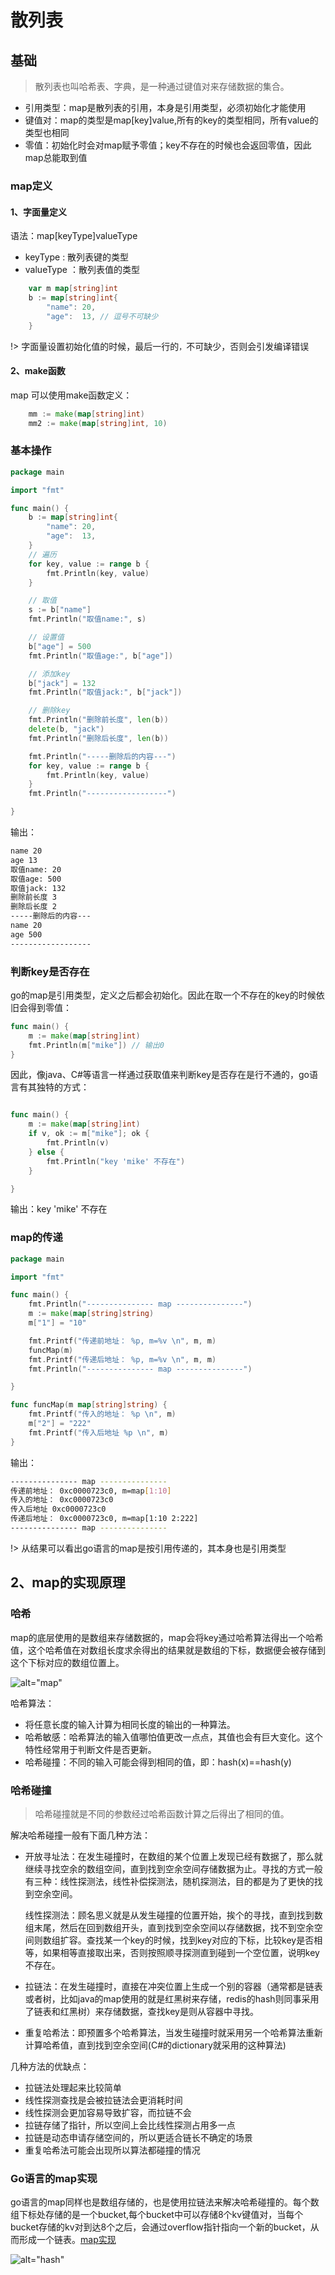 # 散列表
## 基础
> 散列表也叫哈希表、字典，是一种通过键值对来存储数据的集合。

* 引用类型：map是散列表的引用，本身是引用类型，必须初始化才能使用
* 键值对：map的类型是map[key]value,所有的key的类型相同，所有value的类型也相同
* 零值：初始化时会对map赋予零值；key不存在的时候也会返回零值，因此map总能取到值
  
### map定义

#### 1、字面量定义
语法：map[keyType]valueType
* keyType : 散列表键的类型
* valueType ：散列表值的类型
```go
	var m map[string]int
	b := map[string]int{
		"name": 20,
		"age":  13, // 逗号不可缺少
	}
```
!> 字面量设置初始化值的时候，最后一行的`，`不可缺少，否则会引发编译错误

#### 2、make函数
map 可以使用make函数定义：
```go 
	mm := make(map[string]int)
	mm2 := make(map[string]int, 10)
```

### 基本操作

``` go 
package main

import "fmt"

func main() {
	b := map[string]int{
		"name": 20,
		"age":  13,
	}
	// 遍历
	for key, value := range b {
		fmt.Println(key, value)
	}

	// 取值
	s := b["name"]
	fmt.Println("取值name:", s)

	// 设置值
	b["age"] = 500
	fmt.Println("取值age:", b["age"])

	// 添加key
	b["jack"] = 132
	fmt.Println("取值jack:", b["jack"])

	// 删除key
	fmt.Println("删除前长度", len(b))
	delete(b, "jack")
	fmt.Println("删除后长度", len(b))

	fmt.Println("-----删除后的内容---")
	for key, value := range b {
		fmt.Println(key, value)
	}
	fmt.Println("------------------")

}
```
输出：
```bash
name 20
age 13
取值name: 20
取值age: 500
取值jack: 132
删除前长度 3
删除后长度 2
-----删除后的内容---
name 20
age 500
------------------
```

### 判断key是否存在
go的map是引用类型，定义之后都会初始化。因此在取一个不存在的key的时候依旧会得到零值：
```go
func main() {
	m := make(map[string]int)
	fmt.Println(m["mike"]) // 输出0
}
```
因此，像java、C#等语言一样通过获取值来判断key是否存在是行不通的，go语言有其独特的方式：
```go 

func main() {
	m := make(map[string]int)
	if v, ok := m["mike"]; ok {
		fmt.Println(v)
	} else {
		fmt.Println("key 'mike' 不存在")
	}

}
```
输出：key 'mike' 不存在

### map的传递
```go
package main

import "fmt"

func main() {
	fmt.Println("--------------- map ---------------")
	m := make(map[string]string)
	m["1"] = "10"

	fmt.Printf("传递前地址： %p, m=%v \n", m, m)
	funcMap(m)
	fmt.Printf("传递后地址： %p, m=%v \n", m, m)
	fmt.Println("--------------- map ---------------")

}

func funcMap(m map[string]string) {
	fmt.Printf("传入的地址： %p \n", m)
	m["2"] = "222"
	fmt.Printf("传入后地址 %p \n", m)
}
```
输出：
```bash
--------------- map ---------------
传递前地址： 0xc0000723c0, m=map[1:10]
传入的地址： 0xc0000723c0
传入后地址 0xc0000723c0
传递后地址： 0xc0000723c0, m=map[1:10 2:222]
--------------- map ---------------
```
!> 从结果可以看出go语言的map是按引用传递的，其本身也是引用类型

## 2、map的实现原理
### 哈希
map的底层使用的是数组来存储数据的，map会将key通过哈希算法得出一个哈希值，这个哈希值在对数组长度求余得出的结果就是数组的下标，数据便会被存储到这个下标对应的数组位置上。

![alt="map"](../images/map.png)

哈希算法：
* 将任意长度的输入计算为相同长度的输出的一种算法。
* 哈希敏感：哈希算法的输入值哪怕值更改一点点，其值也会有巨大变化。这个特性经常用于判断文件是否更新。
* 哈希碰撞：不同的输入可能会得到相同的值，即：hash(x)==hash(y)

### 哈希碰撞
 > 哈希碰撞就是不同的参数经过哈希函数计算之后得出了相同的值。

 解决哈希碰撞一般有下面几种方法：
 * 开放寻址法：在发生碰撞时，在数组的某个位置上发现已经有数据了，那么就继续寻找空余的数组空间，直到找到空余空间存储数据为止。寻找的方式一般有三种：线性探测法，线性补偿探测法，随机探测法，目的都是为了更快的找到空余空间。

    线性探测法：顾名思义就是从发生碰撞的位置开始，挨个的寻找，直到找到数组末尾，然后在回到数组开头，直到找到空余空间以存储数据，找不到空余空间则数组扩容。查找某一个key的时候，找到key对应的下标，比较key是否相等，如果相等直接取出来，否则按照顺寻探测直到碰到一个空位置，说明key不存在。
 * 拉链法：在发生碰撞时，直接在冲突位置上生成一个别的容器（通常都是链表或者树，比如java的map使用的就是红黑树来存储，redis的hash则同事采用了链表和红黑树）来存储数据，查找key是则从容器中寻找。
 * 重复哈希法：即预置多个哈希算法，当发生碰撞时就采用另一个哈希算法重新计算哈希值，直到找到空余空间(C#的dictionary就采用的这种算法)
  
几种方法的优缺点：
* 拉链法处理起来比较简单
* 线性探测查找是会被拉链法会更消耗时间
* 线性探测会更加容易导致扩容，而拉链不会
* 拉链存储了指针，所以空间上会比线性探测占用多一点
* 拉链是动态申请存储空间的，所以更适合链长不确定的场景
* 重复哈希法可能会出现所以算法都碰撞的情况

### Go语言的map实现
go语言的map同样也是数组存储的，也是使用拉链法来解决哈希碰撞的。每个数组下标处存储的是一个bucket,每个bucket中可以存储8个kv键值对，当每个bucket存储的kv对到达8个之后，会通过overflow指针指向一个新的bucket，从而形成一个链表。[map实现](https://blog.csdn.net/u010853261/article/details/99699350)

![alt="hash"](../images/hash.png) 